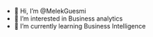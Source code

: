 - 👋 Hi, I’m @MelekGuesmi
- 👀 I’m interested in Business analytics
- 🌱 I’m currently learning Business Intelligence

<!---
MelekGuesmi/MelekGuesmi is a ✨ special ✨ repository because its `README.md` (this file) appears on your GitHub profile.
You can click the Preview link to take a look at your changes.
--->
